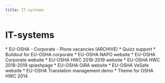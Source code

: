 ```yaml
---
title: IT-systems
---
```


# IT-systems

<div style="display:none" class="generated_start"></div>
* EU-OSHA - Corporate - Plone vacancies (ARCHIVE)
* Quizz support
* Buildout for EU-OSHA corporate
* EU-OSHA NAPO website
* EU-OSHA Corporate website
* EU-OSHA HWC 2018-2019 website
* EU-OSHA HWC 2018-2019 splashpage
* EU-OSHA OiRA website
* EU-OSHA VeSafe website
* EU-OSHA Translation management demo
* Theme for OSHA HWC 2014
<div style="display:none" class="generated_end"></div>
